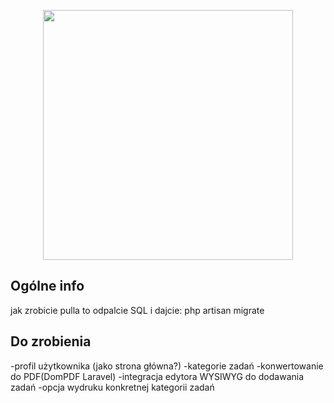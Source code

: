 <p align="center"><a href="https://laravel.com" target="_blank"><img src="https://raw.githubusercontent.com/laravel/art/master/logo-lockup/5%20SVG/2%20CMYK/1%20Full%20Color/laravel-logolockup-cmyk-red.svg" width="400"></a></p>

## Ogólne info

jak zrobicie pulla to odpalcie SQL i dajcie: 
php artisan migrate

## Do zrobienia
-profil użytkownika (jako strona główna?)
-kategorie zadań
-konwertowanie do PDF(DomPDF Laravel)
-integracja edytora WYSIWYG do dodawania zadań
-opcja wydruku konkretnej kategorii zadań
